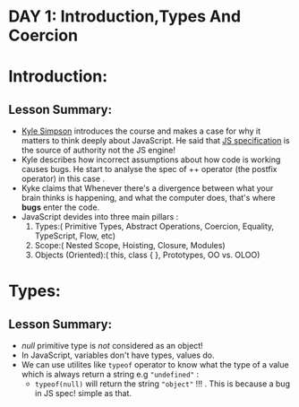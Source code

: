 # DAY 1: Introduction,Types And Coercion
# Introduction:
## Lesson Summary:
* [Kyle Simpson](https://github.com/getify) introduces the course and makes a case for why it matters to think deeply about JavaScript. He said that [JS specification](https://262.ecma-international.org/9.0/#Title) is the source of authority not the JS engine!
* Kyle describes how incorrect assumptions about how code is working causes bugs. He start to analyse the spec of ++ operator (the postfix operator) in this case .
* Kyke claims that Whenever there's a divergence between what your brain thinks is happening, and what the computer does, that's where **bugs** enter the code.
* JavaScript devides into three main pillars :
  1. Types:( Primitive Types, Abstract Operations, Coercion, Equality, TypeScript, Flow, etc)
  2. Scope:( Nested Scope, Hoisting, Closure, Modules)
  3. Objects (Oriented):( this, class { }, Prototypes, OO vs. OLOO)

# Types:
## Lesson Summary:
* _null_ primitive type is _not_ considered as an object!
* In JavaScript, variables don't have types, values do.
* We can use utilites like ```typeof``` operator to know what the type of a value which is always return a string e.g ```"undefined"``` :
    * ```typeof(null)``` will return the string ```"object"``` !!! . This is because a bug in JS spec! simple as that.


